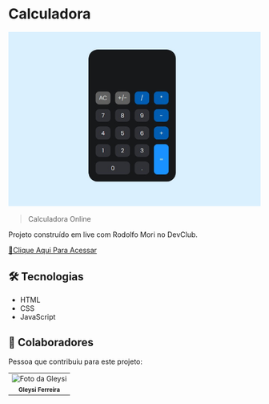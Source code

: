 # Calculadora

<img src="./calc-img.jpeg">


> Calculadora Online

Projeto construído em live com Rodolfo Mori no DevClub.

[🔗Clique Aqui Para Acessar](https://gleysiferreira.github.io/calculadora/)

## 🛠️ Tecnologias

- HTML
- CSS
- JavaScript


## 🤝 Colaboradores

Pessoa que contribuiu para este projeto:

<table>
  <tr>
    <td align="center">
        <img src="https://avatars.githubusercontent.com/u/98900720?v=4" width="100px;" alt="Foto da Gleysi"/><br>
        <sub>
          <b>Gleysi Ferreira</b>
        </sub>
      </a>
    </td>
   </tr>
</table>

